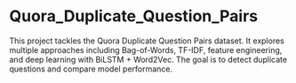 # Quora_Duplicate_Question_Pairs
This project tackles the Quora Duplicate Question Pairs dataset. It explores multiple approaches including Bag-of-Words, TF-IDF, feature engineering, and deep learning with BiLSTM + Word2Vec. The goal is to detect  duplicate questions and compare model performance.
